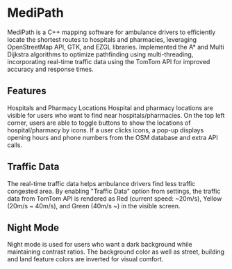# MediPath

MediPath is a C++ mapping software for ambulance drivers to efficiently locate the shortest routes to hospitals and pharmacies, leveraging OpenStreetMap API, GTK, and EZGL libraries.
Implemented the A* and Multi Dijkstra algorithms to optimize pathfinding using multi-threading, incorporating real-time traffic data using the TomTom API for improved accuracy and response times.


## Features
Hospitals and Pharmacy Locations
Hospital and pharmacy locations are visible for users who want to find near hospitals/pharmacies. On the top left corner, users are able to toggle buttons to show the locations of hospital/pharmacy by icons. If a user clicks icons, a pop-up displays opening hours and phone numbers from the OSM database and extra API calls.


## Traffic Data
The real-time traffic data helps ambulance drivers find less traffic congested area. By enabling "Traffic Data" option from settings, the traffic data from TomTom API is rendered as Red (current speed: ~20m/s), Yellow (20m/s ~ 40m/s), and Green (40m/s ~) in the visible screen.


## Night Mode
Night mode is used for users who want a dark background while maintaining contrast ratios. The background color as well as street, building and land feature colors are inverted for visual comfort.
